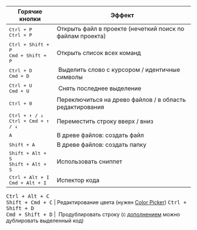 Горячие кнопки | Эффект
-------------- | ------
<kbd>Ctrl + P</kbd><br><kbd>Ctrl + P</kbd> | Открыть файл в проекте (нечеткий поиск по файлам проекта)
<kbd>Ctrl + Shift + P</kbd><br><kbd>Cmd + Shift + P</kbd> | Открыть список всех команд
<kbd>Ctrl + D</kbd><br><kbd>Cmd + D</kbd> |  Выделить слово с курсором / идентичные символы
<kbd>Ctrl + U</kbd><br><kbd>Cmd + U</kbd> |  Снять последнее выделение
<kbd>Ctrl + 0</kbd> | Переключиться на древо файлов / в область редактирования
<kbd>Ctrl + ↑ / ↓</kbd><br><kbd>Ctrl + Cmd + ↑ / ↓</kbd> | Переместить строку вверх / вниз
<kbd>A</kbd> | В древе файлов: создать файл
<kbd>Shift + A</kbd> | В древе файлов: создать папку
<kbd>Shift + Alt + S</kbd><br><kbd>Shift + Alt + S</kbd> | Использовать сниппет
<kbd>Ctrl + Alt + I</kbd><br><kbd>Cmd + Alt + I</kbd> | Испектор кода

<kbd>Ctrl + Alt + C</kbd><br><kbd>Shift + Cmd + C</kbd> | Редактирование цвета (нужен [Color Picker](https://atom.io/packages/color-picker))
<kbd>Ctrl + Shift + D</kbd><br><kbd>Cmd + Shift + D</kbd> |  Продублировать строку (с [дополнением](https://atom.io/packages/duplicate-line-or-selection) можно дублировать выделенный код)
